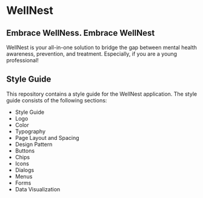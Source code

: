 # WellNest

## Embrace WellNess. Embrace WellNest

WellNest is your all-in-one solution to bridge the gap between mental health awareness, prevention, and treatment. Especially, if you are a young professional!

## Style Guide 

This repository contains a style guide for the WellNest application. The style guide consists of the following sections:

- Style Guide
- Logo
- Color
- Typography
- Page Layout and Spacing
- Design Pattern
- Buttons
- Chips
- Icons
- Dialogs
- Menus
- Forms
- Data Visualization 